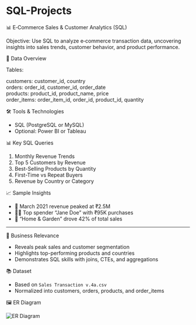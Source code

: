 # SQL-Projects

📊 E‑Commerce Sales & Customer Analytics (SQL)

Objective: 
Use SQL to analyze e‑commerce transaction data, uncovering insights into sales trends, customer behavior, and product performance.



🧾 Data Overview

Tables:

customers: customer_id, country  
orders: order_id, customer_id, order_date  
products: product_id, product_name, price  
order_items: order_item_id, order_id, product_id, quantity  



🛠 Tools & Technologies

- SQL (PostgreSQL or MySQL)
- Optional: Power BI or Tableau


 📊 Key SQL Queries

1. Monthly Revenue Trends  
2. Top 5 Customers by Revenue  
3. Best-Selling Products by Quantity  
4. First-Time vs Repeat Buyers  
5. Revenue by Country or Category 

 📈 Sample Insights

- 📅 March 2021 revenue peaked at ₹2.5M  
- 🧑‍💼 Top spender “Jane Doe” with ₹95K purchases  
- 🛒 “Home & Garden” drove 42% of total sales  

---

🎯 Business Relevance

- Reveals peak sales and customer segmentation  
- Highlights top-performing products and countries  
- Demonstrates SQL skills with joins, CTEs, and aggregations  

📚 Dataset

- Based on `Sales Transaction v.4a.csv`  
- Normalized into customers, orders, products, and order_items  


 🖼 ER Diagram

![ER Diagram]()


